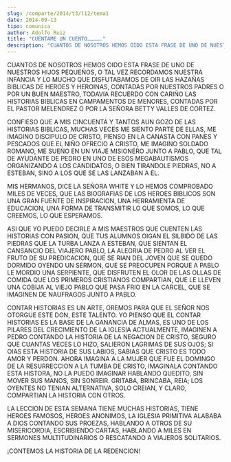 ```yaml
---
slug: /comparte/2014/t3/l12/tema1
date: 2014-09-13
tipo: comunica
author: Adolfo Ruiz
title: "CUENTAME UN CUENTO…………."
description: "CUANTOS DE NOSOTROS HEMOS OIDO ESTA FRASE DE UNO DE NUESTROS HIJOS PEQUEÑOS, O  TAL VEZ RECORDAMOS NUESTRA INFANCIA Y LO MUCHO QUE DISFUTABAMOS DE OIR LAS  HAZAÑAS BIBLICAS DE HEROES Y HEROINAS, CONTADAS POR NUESTROS PADRES O POR UN  BUEN MAESTRO, TODAVIA RECUERDO CON CARIÑO L..."
---
```


CUANTOS DE NOSOTROS HEMOS OIDO ESTA FRASE DE UNO DE NUESTROS HIJOS PEQUEÑOS, O TAL VEZ RECORDAMOS NUESTRA INFANCIA Y LO MUCHO QUE DISFUTABAMOS DE OIR LAS HAZAÑAS BIBLICAS DE HEROES Y HEROINAS, CONTADAS POR NUESTROS PADRES O POR UN BUEN MAESTRO, TODAVIA RECUERDO CON CARIÑO LAS HISTORIAS BIBLICAS EN CAMPAMENTOS DE MENORES, CONTADAS POR EL PASTOR MELENDREZ O POR LA SEÑORA BETTY VALLES DE CORTEZ.

CONFIESO QUE A MIS CINCUENTA Y TANTOS AUN GOZO DE LAS HISTORIAS BIBLICAS, MUCHAS VECES ME SIENTO PARTE DE ELLAS, ME IMAGINO DISCIPULO DE CRISTO, PIENSO EN LA CANASTA CON PANES Y PESCADOS QUE EL NIÑO OFRECIO A CRISTO, ME IMAGINO SOLDADO ROMANO, ME SUEÑO EN UN VIAJE MISIONERO JUNTO A PABLO, QUE TAL DE AYUDANTE DE PEDRO EN UNO DE ESOS MEGABAUTISMOS ORGANIZANDO A LOS CANDIDATOS, O BIEN TIRANDOLE PIEDRAS, NO A ESTEBAN, SINO A LOS QUE SE LAS LANZABAN A EL.

MIS HERMANOS, DICE LA SEÑORA WHITE Y LO HEMOS COMPROBADO MILES DE VECES, QUE LAS BIOGRAFIAS DE LOS HEROES BIBLICOS SON UNA GRAN FUENTE DE INSPIRACION, UNA HERRAMIENTA DE EDUCACION, UNA FORMA DE TRANSMITIR LO QUE SOMOS, LO QUE CREEMOS, LO QUE ESPERAMOS.

ASI QUE YO PUEDO DECIRLE A MIS MAESTROS QUE CUENTEN LAS HISTORIAS CON PASION, QUE TUS ALUMNOS OIGAN EL SILBIDO DE LAS PIEDRAS QUE LA TURBA LANZA A ESTEBAN, QUE SIENTAN EL CANSANCIO DEL VIAJERO PABLO, LA ALEGRIA DE PEDRO AL VER EL FRUTO DE SU PREDICACION, QUE SE RIAN DEL JOVEN QUE SE QUEDO DORMIDO OYENDO UN SERMON, QUE SE PREOCUPEN PORQUE A PABLO LE MORDIO UNA SERPIENTE, QUE DISFRUTEN EL OLOR DE LAS OLLAS DE COMIDA QUE LOS PRIMEROS CRISTIANOS COMPARTIAN, QUE LE LLEVEN UNA COBIJA AL VIEJO PABLO QUE PASA FRIO EN LA CARCEL, QUE SE IMAGINEN DE NAUFRAGOS JUNTO A PABLO.

CONTAR HISTORIAS ES UN ARTE, OREMOS PARA QUE EL SEÑOR NOS OTORGUE ESTE DON, ESTE TALENTO. YO PIENSO QUE EL CONTAR HISTORIAS ES LA BASE DE LA GANANCIA DE ALMAS, ES UNO DE LOS PILARES DEL CRECIMIENTO DE LA IGLESIA ACTUALMENTE, IMAGINEN A PEDRO CONTANDO LA HISTORIA DE LA NEGACION DE CRISTO, SEGURO QUE CUANTAS VECES LO HIZO, SALIERON LAGRIMAS DE SUS OJOS; SI OIAS ESTA HISTORIA DE SUS LABIOS, SABIAS QUE CRISTO ES TODO AMOR Y PERDON. AHORA IMAGINA A LA MUJER QUE FUE EL DOMINGO DE LA RESURRECCION A LA TUMBA DE CRISTO, IMAGINALA CONTANDO ESTA HISTORA, NO LA PUEDO IMAGINAR HABLANDO QUEDITO, SIN MOVER SUS MANOS, SIN SONREIR. GRITABA, BRINCABA, REIA; LOS OYENTES NO TENIAN ALTERNATIVA, SOLO CREIAN, Y CLARO, COMPARTIAN LA HISTORIA CON OTROS.

LA LECCION DE ESTA SEMANA TIENE MUCHAS HISTORIAS, TIENE HEROES FAMOSOS, HEROES ANONIMOS, LA IGLESIA PRIMITIVA ALABABA A DIOS CONTANDO SUS PROEZAS, HABLANDO A OTROS DE SU MISERICORDIA, ESCRIBIENDO CARTAS, HABLANDO A MILES EN SERMONES MULTITUDINARIOS O RESCATANDO A VIAJEROS SOLITARIOS.

¡CONTEMOS LA HISTORIA DE LA REDENCION!
